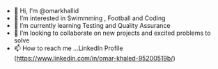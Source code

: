 - 👋 Hi, I’m @omarkhallid
- 👀 I’m interested in Swimmming , Football and Coding 
- 🌱 I’m currently learning Testing and Quality Assurance
- 💞️ I’m looking to collaborate on new projects and excited problems to solve
- 📫 How to reach me ...LinkedIn Profile (https://www.linkedin.com/in/omar-khaled-95200519b/)

<!---
omarkhallid/omarkhallid is a ✨ special ✨ repository because its `README.md` (this file) appears on your GitHub profile.
You can click the Preview link to take a look at your changes.
--->
